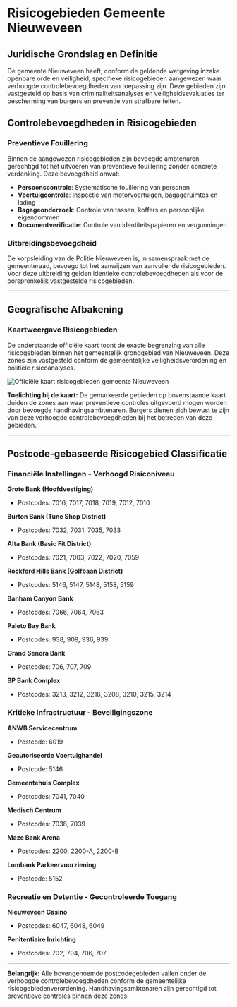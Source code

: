 # Risicogebieden Gemeente Nieuweveen

## Juridische Grondslag en Definitie

De gemeente Nieuweveen heeft, conform de geldende wetgeving inzake openbare orde en veiligheid, specifieke risicogebieden aangewezen waar verhoogde controlebevoegdheden van toepassing zijn. Deze gebieden zijn vastgesteld op basis van criminaliteitsanalyses en veiligheidsevaluaties ter bescherming van burgers en preventie van strafbare feiten.

## Controlebevoegdheden in Risicogebieden

### Preventieve Fouillering

Binnen de aangewezen risicogebieden zijn bevoegde ambtenaren gerechtigd tot het uitvoeren van preventieve fouillering zonder concrete verdenking. Deze bevoegdheid omvat:

- **Persoonscontrole**: Systematische fouillering van personen
- **Voertuigcontrole**: Inspectie van motorvoertuigen, bagageruimtes en lading
- **Bagageonderzoek**: Controle van tassen, koffers en persoonlijke eigendommen
- **Documentverificatie**: Controle van identiteitspapieren en vergunningen

### Uitbreidingsbevoegdheid

De korpsleiding van de Politie Nieuweveen is, in samenspraak met de gemeenteraad, bevoegd tot het aanwijzen van aanvullende risicogebieden. Voor deze uitbreiding gelden identieke controlebevoegdheden als voor de oorspronkelijk vastgestelde risicogebieden.

---

## Geografische Afbakening

### Kaartweergave Risicogebieden

De onderstaande officiële kaart toont de exacte begrenzing van alle risicogebieden binnen het gemeentelijk grondgebied van Nieuweveen. Deze zones zijn vastgesteld conform de gemeentelijke veiligheidsverordening en politiële risicoanalyses.

![Officiële kaart risicogebieden gemeente Nieuweveen](img/risicoGebieden.webp)

**Toelichting bij de kaart:**
De gemarkeerde gebieden op bovenstaande kaart duiden de zones aan waar preventieve controles uitgevoerd mogen worden door bevoegde handhavingsambtenaren. Burgers dienen zich bewust te zijn van deze verhoogde controlebevoegdheden bij het betreden van deze gebieden.

---

## Postcode-gebaseerde Risicogebied Classificatie

### Financiële Instellingen - Verhoogd Risiconiveau

**Grote Bank (Hoofdvestiging)**
- Postcodes: 7016, 7017, 7018, 7019, 7012, 7010

**Burton Bank (Tune Shop District)**
- Postcodes: 7032, 7031, 7035, 7033

**Alta Bank (Basic Fit District)**  
- Postcodes: 7021, 7003, 7022, 7020, 7059

**Rockford Hills Bank (Golfbaan District)**
- Postcodes: 5146, 5147, 5148, 5158, 5159

**Banham Canyon Bank**
- Postcodes: 7066, 7064, 7063

**Paleto Bay Bank**
- Postcodes: 938, 909, 936, 939

**Grand Senora Bank**
- Postcodes: 706, 707, 709

**BP Bank Complex**
- Postcodes: 3213, 3212, 3216, 3208, 3210, 3215, 3214

### Kritieke Infrastructuur - Beveiligingszone

**ANWB Servicecentrum**
- Postcode: 6019

**Geautoriseerde Voertuighandel**
- Postcode: 5146

**Gemeentehuis Complex**
- Postcodes: 7041, 7040

**Medisch Centrum**
- Postcodes: 7038, 7039

**Maze Bank Arena**
- Postcodes: 2200, 2200-A, 2200-B

**Lombank Parkeervoorziening**
- Postcode: 5152

### Recreatie en Detentie - Gecontroleerde Toegang

**Nieuweveen Casino**
- Postcodes: 6047, 6048, 6049

**Penitentiaire Inrichting**
- Postcodes: 702, 704, 706, 707

---

**Belangrijk:** Alle bovengenoemde postcodegebieden vallen onder de verhoogde controlebevoegdheden conform de gemeentelijke risicogebiedenverordening. Handhavingsambtenaren zijn gerechtigd tot preventieve controles binnen deze zones.
